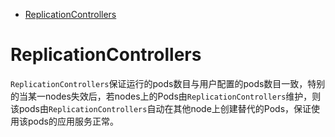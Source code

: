 - [ReplicationControllers](#replicationcontrollers)

# ReplicationControllers

`ReplicationControllers`保证运行的pods数目与用户配置的pods数目一致，特别的当某一nodes失效后，若nodes上的Pods由`ReplicationControllers`维护，则该pods由`ReplicationControllers`自动在其他node上创建替代的Pods，保证使用该pods的应用服务正常。
